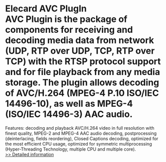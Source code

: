 # Elecard AVC PlugIn<br />AVC Plugin is the package of components for receiving and decoding media data from network (UDP, RTP over UDP, TCP, RTP over TCP) with the RTSP protocol support and for file playback from any media storage. The plugin allows decoding of AVC/H.264 (MPEG-4 P.10 ISO/IEC 14496-10), as well as MPEG-4 (ISO/IEC 14496-3) AAC audio.
Features: decoding and playback AVC/H.264 video in full resolution with finest quality, MPEG-2 and MPEG-4 AAC audio decoding, postprocessing (deinterlacing, fields reordering), Closed Captions decoding, optimized for the most efficient CPU usage, optimized for symmetric multiprocessing (Hyper-Threading Technology, multiple CPU and multiple core).<br />[>> Detailed information](https://secure.shareit.com/shareit/product.html?productid=300152455&affiliateid=200057808)